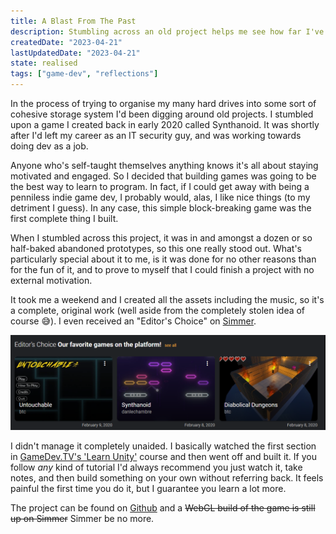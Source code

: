 ```yaml
---
title: A Blast From The Past
description: Stumbling across an old project helps me see how far I've come, but also what's been lost along the way.
createdDate: "2023-04-21"
lastUpdatedDate: "2023-04-21"
state: realised
tags: ["game-dev", "reflections"]
---
```


In the process of trying to organise my many hard drives into some sort of cohesive storage system I'd been digging around old projects. I stumbled upon a game I created back in early 2020 called Synthanoid. It was shortly after I'd left my career as an IT security guy, and was working towards doing dev as a job.

Anyone who's self-taught themselves anything knows it's all about staying motivated and engaged. So I decided that building games was going to be the best way to learn to program. In fact, if I could get away with being a penniless indie game dev, I probably would, alas, I like nice things (to my detriment I guess). In any case, this simple block-breaking game was the first complete thing I built.

When I stumbled across this project, it was in and amongst a dozen or so half-baked abandoned prototypes, so this one really stood out. What's particularly special about it to me, is it was done for no other reasons than for the fun of it, and to prove to myself that I could finish a project with no external motivation.

It took me a weekend and I created all the assets including the music, so it's a complete, original work (well aside from the completely stolen idea of course 😅). I even received an "Editor's Choice" on [Simmer](https://simmer.io).

![Screenshot of Synthanoid on the Simmer home-page](../../src/assets/synthanoid-simmer.png)

I didn't manage it completely unaided. I basically watched the first section in [GameDev.TV's 'Learn Unity'](https://www.gamedev.tv) course and then went off and built it. If you follow _any_ kind of tutorial I'd always recommend you just watch it, take notes, and then build something on your own without referring back. It feels painful the first time you do it, but I guarantee you learn a lot more.

The project can be found on [Github](https://github.com/danlechambre/Synthanoid) and a ~~WebGL build of the game is still up on Simmer~~ Simmer be no more.
